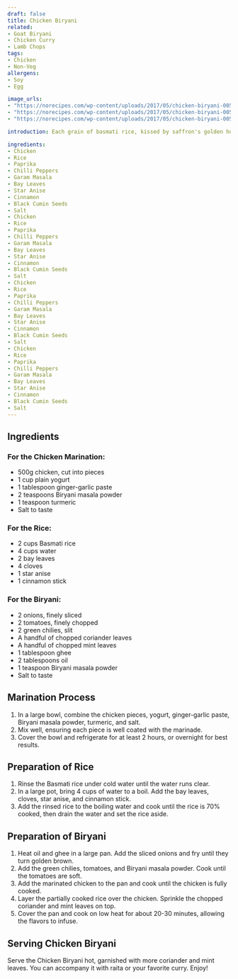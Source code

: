 ```yaml
---
draft: false
title: Chicken Biryani
related:
- Goat Biryani
- Chicken Curry
- Lamb Chops
tags:
- Chicken
- Non-Veg
allergens:
- Soy
- Egg

image_urls:
- "https://norecipes.com/wp-content/uploads/2017/05/chicken-biryani-005.jpg"
- "https://norecipes.com/wp-content/uploads/2017/05/chicken-biryani-005.jpg"
- "https://norecipes.com/wp-content/uploads/2017/05/chicken-biryani-005.jpg"

introduction: Each grain of basmati rice, kissed by saffron's golden hue, beckons the eager palate. Succulent pieces of tender chicken, marinated to perfection, nestle amidst the tapestry of flavors, their juices melding with the rice to create a symphony of taste. With each delicate bite, a burst of complexity ensues—cumin and coriander impart earthy undertones, while cloves and cardamom weave a subtle warmth. The heat of green chili and the tang of lemon elevate the dish, creating a harmonious balance that ignites the taste buds.

ingredients:
- Chicken
- Rice
- Paprika
- Chilli Peppers
- Garam Masala
- Bay Leaves
- Star Anise
- Cinnamon
- Black Cumin Seeds
- Salt
- Chicken
- Rice
- Paprika
- Chilli Peppers
- Garam Masala
- Bay Leaves
- Star Anise
- Cinnamon
- Black Cumin Seeds
- Salt
- Chicken
- Rice
- Paprika
- Chilli Peppers
- Garam Masala
- Bay Leaves
- Star Anise
- Cinnamon
- Black Cumin Seeds
- Salt
- Chicken
- Rice
- Paprika
- Chilli Peppers
- Garam Masala
- Bay Leaves
- Star Anise
- Cinnamon
- Black Cumin Seeds
- Salt
---
```


## Ingredients 

### For the Chicken Marination:
* 500g chicken, cut into pieces
* 1 cup plain yogurt
* 1 tablespoon ginger-garlic paste
* 2 teaspoons Biryani masala powder
* 1 teaspoon turmeric
* Salt to taste

### For the Rice:
* 2 cups Basmati rice
* 4 cups water
* 2 bay leaves
* 4 cloves
* 1 star anise
* 1 cinnamon stick

### For the Biryani:
* 2 onions, finely sliced
* 2 tomatoes, finely chopped
* 2 green chilies, slit
* A handful of chopped coriander leaves
* A handful of chopped mint leaves
* 1 tablespoon ghee
* 2 tablespoons oil
* 1 teaspoon Biryani masala powder
* Salt to taste

## Marination Process

1. In a large bowl, combine the chicken pieces, yogurt, ginger-garlic paste, Biryani masala powder, turmeric, and salt.
2. Mix well, ensuring each piece is well coated with the marinade.
3. Cover the bowl and refrigerate for at least 2 hours, or overnight for best results.

## Preparation of Rice

1. Rinse the Basmati rice under cold water until the water runs clear.
2. In a large pot, bring 4 cups of water to a boil. Add the bay leaves, cloves, star anise, and cinnamon stick.
3. Add the rinsed rice to the boiling water and cook until the rice is 70% cooked, then drain the water and set the rice aside.

## Preparation of Biryani

1. Heat oil and ghee in a large pan. Add the sliced onions and fry until they turn golden brown.
2. Add the green chilies, tomatoes, and Biryani masala powder. Cook until the tomatoes are soft.
3. Add the marinated chicken to the pan and cook until the chicken is fully cooked.
4. Layer the partially cooked rice over the chicken. Sprinkle the chopped coriander and mint leaves on top.
5. Cover the pan and cook on low heat for about 20-30 minutes, allowing the flavors to infuse.

## Serving Chicken Biryani

Serve the Chicken Biryani hot, garnished with more coriander and mint leaves. You can accompany it with raita or your favorite curry. Enjoy!

